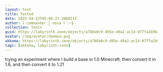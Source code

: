 ```yaml
---
layout: text
title: Texted
date: 2025-04-22T05:06:27.206021Z
author: ⸸ commander ░ nova ⸸ :~$
collection: texts
guid: https://labyrinth.zone/objects/a788a0c9-d95e-49a2-ac14-077fa2b9b35e
avatar: /img/avatar/daemon.png
akkoma: https://labyrinth.zone/objects/a788a0c9-d95e-49a2-ac14-077fa2b9b35e
tags: [akkoma, labyrinth-zone]
---
```


<p>trying an experiment where I build a base in 1.0 Minecraft, then convert it in 1.6, and then convert it to 1.21</p>